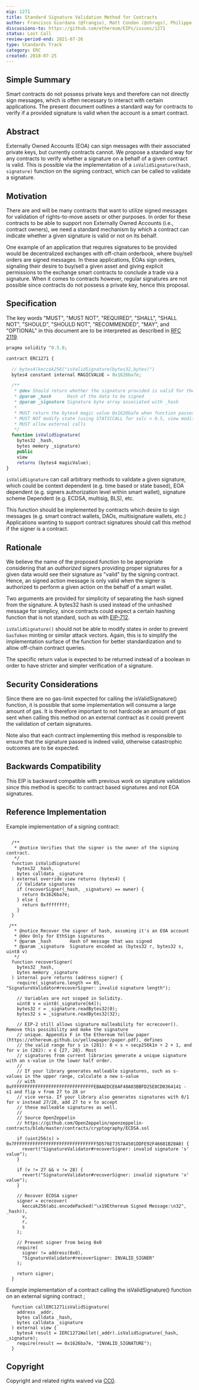 ```yaml
---
eip: 1271
title: Standard Signature Validation Method for Contracts
author: Francisco Giordano (@frangio), Matt Condon (@shrugs), Philippe Castonguay (@PhABC), Amir Bandeali (@abandeali1), Jorge Izquierdo (@izqui), Bertrand Masius (@catageek)
discussions-to: https://github.com/ethereum/EIPs/issues/1271
status: Last Call
review-period-end: 2021-07-26
type: Standards Track
category: ERC
created: 2018-07-25
---
```


## Simple Summary
Smart contracts do not possess private keys and therefore can not directly sign messages, which is often necessary to interact with certain applications. The present document outlines a standard way for contracts to verify if a provided signature is valid when the account is a smart contract.

## Abstract
Externally Owned Accounts (EOA) can sign messages with their associated private keys, but currently contracts cannot. We propose a standard way for any contracts to verify whether a signature on a behalf of a given contract is valid. This is possible via the implementation of a `isValidSignature(hash, signature)` function on the signing contract, which can be called to validate a signature.

## Motivation

There are and will be many contracts that want to utilize signed messages for validation of rights-to-move assets or other purposes. In order for these contracts to be able to support non Externally Owned Accounts (i.e., contract owners), we need a standard mechanism by which a contract can indicate whether a given signature is valid or not on its behalf.

One example of an application that requires signatures to be provided would be decentralized exchanges with off-chain orderbook, where buy/sell orders are signed messages. In these applications, EOAs sign orders, signaling their desire to buy/sell a given asset and giving explicit permissions to the exchange smart contracts to conclude a trade via a signature. When it comes to contracts however, regular signatures are not possible since contracts do not possess a private key, hence this proposal.

## Specification

The key words "MUST", "MUST NOT", "REQUIRED", "SHALL", "SHALL NOT", "SHOULD", "SHOULD NOT", "RECOMMENDED", "MAY", and "OPTIONAL" in this document are to be interpreted as described in [RFC 2119](https://www.ietf.org/rfc/rfc2119.txt).

```javascript
pragma solidity ^0.5.0;

contract ERC1271 {

  // bytes4(keccak256("isValidSignature(bytes32,bytes)")
  bytes4 constant internal MAGICVALUE = 0x1626ba7e;

  /**
   * @dev Should return whether the signature provided is valid for the provided hash
   * @param _hash      Hash of the data to be signed
   * @param _signature Signature byte array associated with _hash
   *
   * MUST return the bytes4 magic value 0x1626ba7e when function passes.
   * MUST NOT modify state (using STATICCALL for solc < 0.5, view modifier for solc > 0.5)
   * MUST allow external calls
   */ 
  function isValidSignature(
    bytes32 _hash, 
    bytes memory _signature)
    public
    view 
    returns (bytes4 magicValue);
}
```

`isValidSignature` can call arbitrary methods to validate a given signature, which could be context dependent (e.g. time based or state based), EOA dependent (e.g. signers authorization level within smart wallet), signature scheme Dependent (e.g. ECDSA, multisig, BLS), etc. 

This function should be implemented by contracts which desire to sign messages (e.g. smart contract wallets, DAOs, multisignature wallets, etc.) Applications wanting to support contract signatures should call this method if the signer is a contract.


## Rationale
We believe the name of the proposed function to be appropriate considering that an *authorized* signers providing proper signatures for a given data would see their signature as "valid" by the signing contract. Hence, an signed action message is only valid when the signer is authorized to perform a given action on the behalf of a smart wallet. 

Two arguments are provided for simplicity of separating the hash signed from the signature. A bytes32 hash is used instead of the unhashed message for simplicy, since contracts could expect a certain hashing function that is not standard, such as with [EIP-712](https://eips.ethereum.org/EIPS/eip-712). 

`isValidSignature()` should not be able to modify states in order to prevent `GasToken` minting or similar attack vectors. Again, this is to simplify the implementation surface of the function for better standardization and to allow off-chain contract queries.

The specific return value is expected to be returned instead of a boolean in order to have stricter and simpler verification of a signature. 

## Security Considerations
Since there are no gas-limit expected for calling the isValidSignature() function, it is possible that some implementation will consume a large amount of gas. It is therefore important to not hardcode an amount of gas sent when calling this method on an external contract as it could prevent the validation of certain signatures.

Note also that each contract implementing this method is responsible to ensure that the signature passed is indeed valid, otherwise catastrophic outcomes are to be expected.

## Backwards Compatibility

This EIP is backward compatible with previous work on signature validation since this method is specific to contract based signatures and not EOA signatures. 

## Reference Implementation

Example implementation of a signing contract:

```solidity

  /**
   * @notice Verifies that the signer is the owner of the signing contract.
   */
  function isValidSignature(
    bytes32 _hash,
    bytes calldata _signature
  ) external override view returns (bytes4) {
    // Validate signatures
    if (recoverSigner(_hash, _signature) == owner) {
      return 0x1626ba7e;
    } else {
      return 0xffffffff;
    }
  }

 /**
   * @notice Recover the signer of hash, assuming it's an EOA account
   * @dev Only for EthSign signatures
   * @param _hash       Hash of message that was signed
   * @param _signature  Signature encoded as (bytes32 r, bytes32 s, uint8 v)
   */
  function recoverSigner(
    bytes32 _hash,
    bytes memory _signature
  ) internal pure returns (address signer) {
    require(_signature.length == 65, "SignatureValidator#recoverSigner: invalid signature length");

    // Variables are not scoped in Solidity.
    uint8 v = uint8(_signature[64]);
    bytes32 r = _signature.readBytes32(0);
    bytes32 s = _signature.readBytes32(32);

    // EIP-2 still allows signature malleability for ecrecover(). Remove this possibility and make the signature
    // unique. Appendix F in the Ethereum Yellow paper (https://ethereum.github.io/yellowpaper/paper.pdf), defines
    // the valid range for s in (281): 0 < s < secp256k1n ÷ 2 + 1, and for v in (282): v ∈ {27, 28}. Most
    // signatures from current libraries generate a unique signature with an s-value in the lower half order.
    //
    // If your library generates malleable signatures, such as s-values in the upper range, calculate a new s-value
    // with 0xFFFFFFFFFFFFFFFFFFFFFFFFFFFFFFFEBAAEDCE6AF48A03BBFD25E8CD0364141 - s1 and flip v from 27 to 28 or
    // vice versa. If your library also generates signatures with 0/1 for v instead 27/28, add 27 to v to accept
    // these malleable signatures as well.
    //
    // Source OpenZeppelin
    // https://github.com/OpenZeppelin/openzeppelin-contracts/blob/master/contracts/cryptography/ECDSA.sol

    if (uint256(s) > 0x7FFFFFFFFFFFFFFFFFFFFFFFFFFFFFFF5D576E7357A4501DDFE92F46681B20A0) {
      revert("SignatureValidator#recoverSigner: invalid signature 's' value");
    }

    if (v != 27 && v != 28) {
      revert("SignatureValidator#recoverSigner: invalid signature 'v' value");
    }

    // Recover ECDSA signer
    signer = ecrecover(
      keccak256(abi.encodePacked("\x19Ethereum Signed Message:\n32", _hash)),
      v,
      r,
      s
    );
    
    // Prevent signer from being 0x0
    require(
      signer != address(0x0),
      "SignatureValidator#recoverSigner: INVALID_SIGNER"
    );

    return signer;
  }
```

Example implementation of a contract calling the isValidSignature() function on an external signing contract ; 

```solidity
  function callERC1271isValidSignature(
    address _addr,
    bytes calldata _hash,
    bytes calldata _signature
  ) external view {
    bytes4 result = IERC1271Wallet(_addr).isValidSignature(_hash, _signature);
    require(result == 0x1626ba7e, "INVALID_SIGNATURE");
  }
```


## Copyright
Copyright and related rights waived via [CC0](https://creativecommons.org/publicdomain/zero/1.0/).

